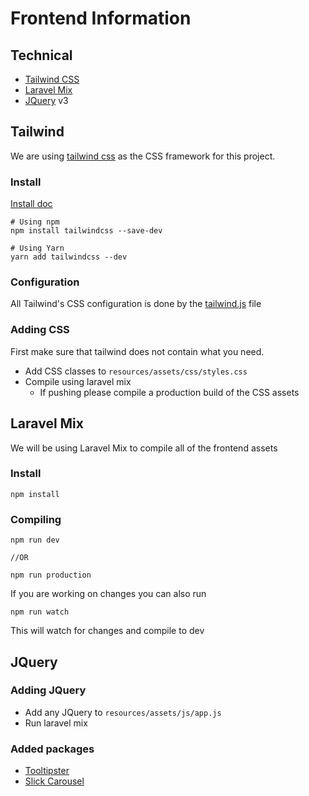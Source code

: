 # Frontend Information

## Technical

- [Tailwind CSS](https://tailwindcss.com/docs/installation/)
- [Laravel Mix](https://laravel.com/docs/5.6/mix)
- [JQuery](http://jquery.com/) v3

## Tailwind

We are using [tailwind css](https://tailwindcss.com/docs) as the CSS
framework for this project.

### Install

[Install doc](https://tailwindcss.com/docs/installation/)

```npm
# Using npm
npm install tailwindcss --save-dev

# Using Yarn
yarn add tailwindcss --dev
```

### Configuration

All Tailwind's CSS configuration is done by the [tailwind.js](crewcalls/blob/master/tailwind.js) file

### Adding CSS

First make sure that tailwind does not contain what you need.

- Add CSS classes to `resources/assets/css/styles.css`
- Compile using laravel mix
    - If pushing please compile a production build of the CSS assets

## Laravel Mix

We will be using Laravel Mix to compile all of the frontend assets

### Install

```npm
npm install
```

### Compiling

```npm
npm run dev

//OR

npm run production
```

If you are working on changes you can also run

```npm
npm run watch
```

This will watch for changes and compile to dev

## JQuery

### Adding JQuery

- Add any JQuery to `resources/assets/js/app.js`
- Run laravel mix

### Added packages

- [Tooltipster](http://iamceege.github.io/tooltipster/#demos)
- [Slick Carousel](http://kenwheeler.github.io/slick/)
